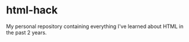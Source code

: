 # html-hack
My personal repository containing everything I've learned about HTML in the past 2 years.
